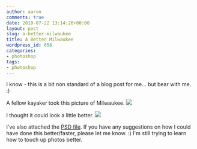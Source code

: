 ```yaml
---
author: aaron
comments: true
date: 2010-07-22 13:14:26+00:00
layout: post
slug: a-better-milwaukee
title: A Better Milwaukee
wordpress_id: 658
categories:
- photoshop
tags:
- photoshop
---
```


I know - this is a bit non standard of a blog post for me... but bear with me. :)

A fellow kayaker took this picture of Milwaukee.
[![](http://aaronsaray.com/blog/wp-content/uploads/2010/07/before-300x77.png)](http://aaronsaray.com/blog/wp-content/uploads/2010/07/before.png)

I thought it could look a little better.
[![](http://aaronsaray.com/blog/wp-content/uploads/2010/07/after-300x77.png)](http://aaronsaray.com/blog/wp-content/uploads/2010/07/after.png)

I've also attached the [PSD file](http://aaronsaray.com/blog/wp-content/uploads/2010/07/mkepsd.psd).  If you have any suggestions on how I could have done this better/faster, please let me know. :)  I'm still trying to learn how to touch up photos better.
